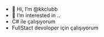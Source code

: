 - 👋 Hi, I’m @kkclubb
- 👀 I’m interested in ..
- C# ile çalışıyorum
- FullStact devoloper için çalışıyorum 

<!---
kkclubb/kkclubb is a ✨ special ✨ repository because its `README.md` (this file) appears on your GitHub profile.
You can click the Preview link to take a look at your changes.
--->
